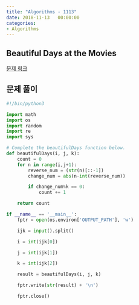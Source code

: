 ```yaml
---
title: "Algorithms - 1113"
date: 2018-11-13   00:00:00
categories:
- Algorithms
---
```


## Beautiful Days at the Movies
[문제 링크](https://www.hackerrank.com/challenges/beautiful-days-at-the-movies/problem)

## 문제 풀이

```python
#!/bin/python3

import math
import os
import random
import re
import sys

# Complete the beautifulDays function below.
def beautifulDays(i, j, k):
    count = 0
    for n in range(i,j+1):
        reverse_num = (str(n)[::-1])
        change_num = abs(n-int(reverse_num))

        if change_num%k == 0:
            count += 1

    return count

if __name__ == '__main__':
    fptr = open(os.environ['OUTPUT_PATH'], 'w')

    ijk = input().split()

    i = int(ijk[0])

    j = int(ijk[1])

    k = int(ijk[2])

    result = beautifulDays(i, j, k)

    fptr.write(str(result) + '\n')

    fptr.close()


```

